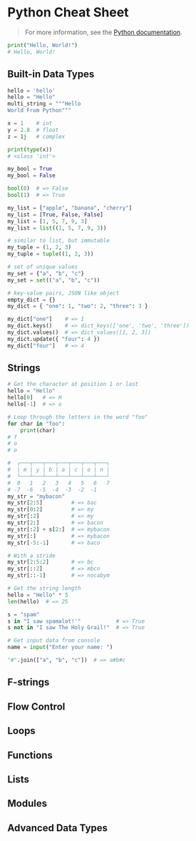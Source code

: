 # Python Cheat Sheet

> For more information, see the [Python documentation](https://docs.python.org/).

```py
print("Hello, World!")
# Hello, World!
```

## Built-in Data Types

```py
hello = 'hello'
hello = "Hello"
multi_string = """Hello
World From Python"""
```

```py
x = 1    # int
y = 2.8  # float
z = 1j   # complex

print(type(x))
# <class 'int'>
```

```py
my_bool = True
my_bool = False

bool(0)  # => False
bool(1)  # => True
```

```py
my_list = ["apple", "banana", "cherry"]
my_list = [True, False, False]
my_list = [1, 5, 7, 9, 3]
my_list = list((1, 5, 7, 9, 3))
```

```py
# similar to list, but immutable
my_tuple = (1, 2, 3)
my_tuple = tuple((1, 2, 3))
```

```py
# set of unique values
my_set = {"a", "b", "c"}
my_set = set(("a", "b", "c"))
```

```py
# key-value pairs, JSON like object
empty_dict = {}
my_dict = { "one": 1, "two": 2, "three": 3 }

my_dict["one"]    # => 1
my_dict.keys()    # => dict_keys(['one', 'two', 'three'])
my_dict.values()  # => dict_values([1, 2, 3])
my_dict.update({ "four": 4 })
my_dict["four"]   # => 4
```

## Strings

```py
# Get the character at position 1 or last
hello = "Hello"
hello[0]   # => H
hello[-1]  # => o
```

```py
# Loop through the letters in the word "foo"
for char in "foo":
    print(char)
# f
# o
# o
```

```py
#  ┌───┬───┬───┬───┬───┬───┬───┐
#  | m | y | b | a | c | o | n |
#  └───┴───┴───┴───┴───┴───┴───┘
#  0   1   2   3   4   5   6   7
# -7  -6  -5  -4  -3  -2  -1
my_str = "mybacon"
my_str[2:5]         # => bac
my_str[0:2]         # => my
my_str[:2]          # => my
my_str[2:]          # => bacon
my_str[:2] + s[2:]  # => mybacon
my_str[:]           # => mybacon
my_str[-5:-1]       # => baco

# With a stride
my_str[2:5:2]       # => bc
my_str[::2]         # => mbcn
my_str[::-1]        # => nocabym
```

```py
# Get the string length
hello = "Hello" * 5
len(hello)  # => 25
```

```py
s = "spam"
s in "I saw spamalot!'"           # => True
s not in "I saw The Holy Grail!"  # => True
```

```py
# Get input data from console
name = input("Enter your name: ")
```

```py
"#".join(["a", "b", "c"])  # => a#b#c
```

## F-strings

## Flow Control

## Loops

## Functions

## Lists

## Modules

## Advanced Data Types
